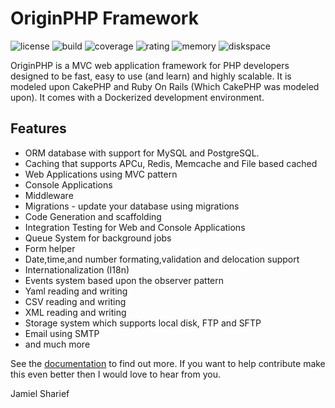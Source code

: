 # OriginPHP Framework

![license](https://img.shields.io/badge/license-MIT-brightGreen.svg)
![build](https://img.shields.io/badge/build-passing-brightGreen.svg)
![coverage](https://img.shields.io/badge/coverage-90%-green.svg)
![rating](https://img.shields.io/badge/rating-awesome-blue.svg)
![memory](https://img.shields.io/badge/memory-800KB-green.svg)
![diskspace](https://img.shields.io/badge/disk_space-1.4MB-green.svg)

OriginPHP is a MVC web application framework for PHP developers designed to be fast, easy to use (and learn) and highly scalable. It is modeled upon CakePHP and Ruby On Rails (Which CakePHP was modeled upon). It comes with a Dockerized development environment.

## Features

- ORM database with support for MySQL and PostgreSQL.
- Caching that supports APCu, Redis, Memcache and File based cached
- Web Applications using MVC pattern
- Console Applications
- Middleware
- Migrations - update your database using migrations
- Code Generation and scaffolding
- Integration Testing for Web and Console Applications
- Queue System for background jobs
- Form helper
- Date,time,and number formating,validation and delocation support
- Internationalization (I18n)
- Events system based upon the observer pattern
- Yaml reading and writing
- CSV reading and writing
- XML reading and writing
- Storage system which supports local disk, FTP and SFTP
- Email using SMTP
- and much more

See the [documentation](https://www.originphp.com/docs/getting-started/) to find out more. If you want to help contribute make this even better then I would love to hear from you.

Jamiel Sharief